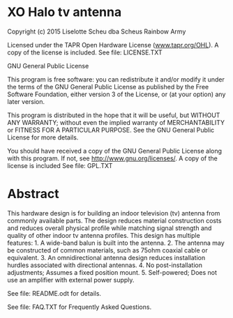 XO Halo tv antenna
=======================
Copyright (c) 2015 Liselotte Scheu dba Scheus Rainbow Army

Licensed under the TAPR Open Hardware License (www.tapr.org/OHL). A copy of the license is included. See file: LICENSE.TXT

GNU General Public License

This program is free software: you can redistribute it and/or modify it under the terms of the GNU General Public License as published by the Free Software Foundation, either version 3 of the License, or (at your option) any later version. 

This program is distributed in the hope that it will be useful, but WITHOUT ANY WARRANTY; without even the implied warranty of MERCHANTABILITY or FITNESS FOR A PARTICULAR PURPOSE.  See the GNU General Public License for more details. 

You should have received a copy of the GNU General Public License along with this program.  If not, see <http://www.gnu.org/licenses/>. A copy of the license is included See file: GPL.TXT 

Abstract
========

This hardware design is for building an indoor television (tv) antenna from commonly available parts. The design reduces material construction costs and reduces overall physical profile while matching signal strength and quality of other indoor tv antenna profiles. This design has multiple features: 1. A wide-band balun is built into the antenna. 2. The antenna may be constructed of common materials, such as 75ohm coaxial cable or equivalent. 3. An omnidirectional antenna design reduces installation hurdles associated with directional antennas. 4. No post-installation adjustments; Assumes a fixed position mount. 5. Self-powered; Does not use an amplifier with external power supply.

See file: README.odt for details.

See file: FAQ.TXT for Frequently Asked Questions.
